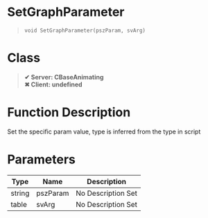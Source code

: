 # SetGraphParameter
> `void SetGraphParameter(pszParam, svArg)`
# Class
> __✔ Server: CBaseAnimating__  
> __✖ Client: undefined__  
# Function Description
Set the specific param value, type is inferred from the type in script
# Parameters
Type|Name|Description
--|--|--
string|pszParam|No Description Set
table|svArg|No Description Set
